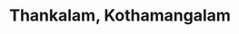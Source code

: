---
title: Thankalam, Kothamangalam
url: /thankalam-kothamangalam/
latitude: 10.07
longitude: 76.613
---